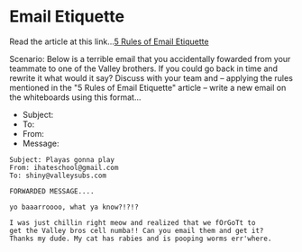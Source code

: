 # Email Etiquette #

Read the article at this link...[5 Rules of Email Etiquette](https://www.huffingtonpost.com/her-campus/5-rules-of-email-etiquett_b_4860133.html)

Scenario: Below is a terrible email that you accidentally fowarded from your teammate to one of the Valley brothers. If you could go back in time and rewrite it what would it say? Discuss with your team and – applying the rules mentioned in the "5 Rules of Email Etiquette" article – write a new email on the whiteboards using this format...

- Subject:
- To:
- From:
- Message:

```
Subject: Playas gonna play
From: ihateschool@gmail.com
To: shiny@valleysubs.com

FORWARDED MESSAGE....

yo baaarroooo, what ya know?!?!?

I was just chillin right meow and realized that we fOrGoTt to 
get the Valley bros cell numba!! Can you email them and get it? 
Thanks my dude. My cat has rabies and is pooping worms err'where. 
```

